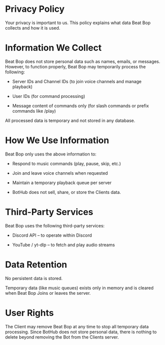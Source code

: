 # Privacy Policy

Your privacy is important to us. This policy explains what data Beat Bop collects and how it is used.

# Information We Collect
Beat Bop does not store personal data such as names, emails, or messages. However, to function properly, Beat Bop may temporarily process the following:

- Server IDs and Channel IDs (to join voice channels and manage playback)

- User IDs (for command processing)

- Message content of commands only (for slash commands or prefix commands like /play)

All processed data is temporary and not stored in any database.

# How We Use Information
Beat Bop only uses the above information to:

- Respond to music commands (play, pause, skip, etc.)

- Join and leave voice channels when requested

- Maintain a temporary playback queue per server

- BotHub does not sell, share, or store the Clients data.

# Third-Party Services
Beat Bop uses the following third-party services:

- Discord API – to operate within Discord

- YouTube / yt-dlp – to fetch and play audio streams

# Data Retention
No persistent data is stored.

Temporary data (like music queues) exists only in memory and is cleared when Beat Bop Joins or leaves the server.

# User Rights
The Client may remove Beat Bop at any time to stop all temporary data processing. Since BotHub does not store personal data, there is nothing to delete beyond removing the Bot from the Clients server.

